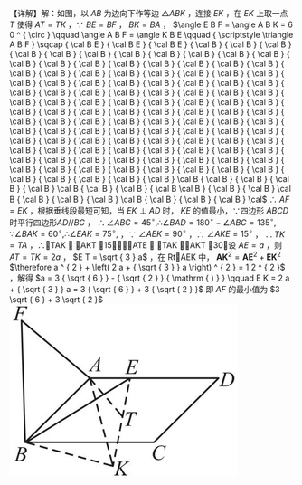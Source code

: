 【详解】解：如图，以 $A B$ 为边向下作等边 $\triangle A B K$ ，连接 $E K$ ，在 $E K$ 上取一点 $T$ 使得 $A T = T K$ ，∵ $B E = B F$ ， $B K = B A$ ， $\angle E B F = \angle A B K = 6 0 ^ { \circ } \qquad \angle A B F = \angle K B E \qquad { \scriptstyle \triangle A B F } \sqcap { \cal B E } { \cal B E } { \cal B E } { \cal B } { \cal B } { \cal B } { \cal B } { \cal B } { \cal B } { \cal B } { \cal B } { \cal B } { \cal B } { \cal B } { \cal B } { \cal B } { \cal B } { \cal B } { \cal B } { \cal B } { \cal B } { \cal B } { \cal B } { \cal B } { \cal B } { \cal B } { \cal B } { \cal B } { \cal B } { \cal B } { \cal B } { \cal B } { \cal B } { \cal B } { \cal B } { \cal B } { \cal B } { \cal B } { \cal B } { \cal B } { \cal B } { \cal B } { \cal B } { \cal B } { \cal B } { \cal B } { \cal B } { \cal B } { \cal B } { \cal B } { \cal B } { \cal B } { \cal B } { \cal B } { \cal B } { \cal B } { \cal B } { \cal B } { \cal B } { \cal B } { \cal B } { \cal B } { \cal B } { \cal B } { \cal B } { \cal B } { \cal B } { \cal B } { \cal B } { \cal B } { \cal B } { \cal B } { \cal B } { \cal B } { \cal B } { \cal B } { \cal B } { \cal B } { \cal B } { \cal B } { \cal B } { \cal B } { \cal B } { \cal B } { \cal B } { \cal B } { \cal B } { \cal B } { \cal B } { \cal B } { \cal B } { \cal B } { \cal B } { \cal B } { \cal B } { \cal B } { \cal B } { \cal B } { \cal B } { \cal B } { \cal B } { \cal B } { \cal B } { \cal B } { \cal B } { \cal B } { \cal B } { \cal B } { \cal B } { \cal B }  { \cal B } { \cal B } { \cal B } { \cal B } { \cal B }  \cal B { \cal B } { \cal B }  { \cal B } { \cal B }  \cal B { \cal B } { \cal B }  { \cal B \cal B }  { \cal B } { \cal B }  \cal B { \cal B } { \cal B }  { \cal B }  \cal B { \cal B } { \cal B }  { \cal B }  \cal$ ∴ $A F = E K$ ，根据垂线段最短可知，当 $E K \perp A D$ 时， $K E$ 的值最小，∵四边形 $A B C D$ 时平行四边形$A D / / B C$ ， $\therefore \angle A B C = 4 5 ^ { \circ } , \therefore \angle B A D = 1 8 0 ^ { \circ } - \angle A B C = 1 3 5 ^ { \circ } , \because \angle B A K = 6 0 ^ { \circ } , \therefore \angle E A K = 7 5 ^ { \circ } ,$ ，∵ $\angle A E K = 9 0 ^ { \circ }$ ，∴ $\angle A K E = 1 5 ^ { \circ }$ ， $\therefore T K = T A$ ，∴TAK  AKT 15，∴ATE  TAK AKT 30设 $A E = a$ ，则 $A T = T K = 2 a$ ， $E T = \sqrt { 3 } a$ ，在 RtAEK 中， $\boldsymbol { A } \boldsymbol { K } ^ { 2 } = \boldsymbol { A } \boldsymbol { E } ^ { 2 } + \boldsymbol { E } \boldsymbol { K } ^ { 2 }$ $\therefore a ^ { 2 } + \left( 2 a + { \sqrt { 3 } } a \right) ^ { 2 } = 1 2 ^ { 2 }$ ，解得 $a = 3 { \sqrt { 6 } } - { \sqrt { 2 } } { \mathrm { ) } } \qquad E K = 2 a + { \sqrt { 3 } } a = 3 { \sqrt { 6 } } + 3 { \sqrt { 2 } }$ 即 $A F$ 的最小值为 $3 \sqrt { 6 } + 3 \sqrt { 2 }$
![](<../../qs_image_DB/专题2-4_瓜豆轨最值模型：为什么我们喜欢手拉手（直线与曲线）（解析版）_/d1f0398e4c85fe5f235b52d2a09eafdaf3650bfd6cdebb85686cbaa66f3f846c.jpg>)
